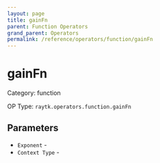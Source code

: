 ```yaml
---
layout: page
title: gainFn
parent: Function Operators
grand_parent: Operators
permalink: /reference/operators/function/gainFn
---
```


# gainFn



Category: function

OP Type: `raytk.operators.function.gainFn`

## Parameters

* `Exponent` - 
* `Context Type` -
